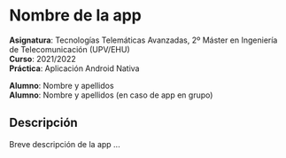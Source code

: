 # Nombre de la app

**Asignatura**: Tecnologías Telemáticas Avanzadas, 2º Máster en Ingeniería de Telecomunicación (UPV/EHU)  
**Curso**: 2021/2022  
**Práctica**: Aplicación Android Nativa

**Alumno**: Nombre y apellidos  
**Alumno**: Nombre y apellidos (en caso de app en grupo)

## Descripción

Breve descripción de la app ...
